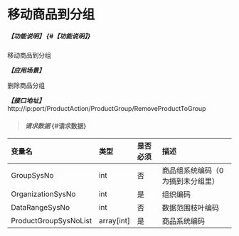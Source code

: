 # 移动商品到分组

##### _【功能说明】_ {#【功能说明】}

移动商品到分组


_**【应用场景】**_

删除商品分组


_**【接口地址】**_
http://ip:port/ProductAction/ProductGroup/RemoveProductToGroup



> #### _请求数据_ {#请求数据}

| 变量名 | 类型 | 是否必须 | 描述 |
| :--- | :--- | :--- | :--- |
| GroupSysNo | int | 否 | 商品组系统编码（0为搞到未分组里） |
| OrganizationSysNo| int | 是 | 组织编码 |
| DataRangeSysNo | int | 否 | 数据范围枝叶编码 |
| ProductGroupSysNoList | array[int]| 是  | 商品系统编码|



